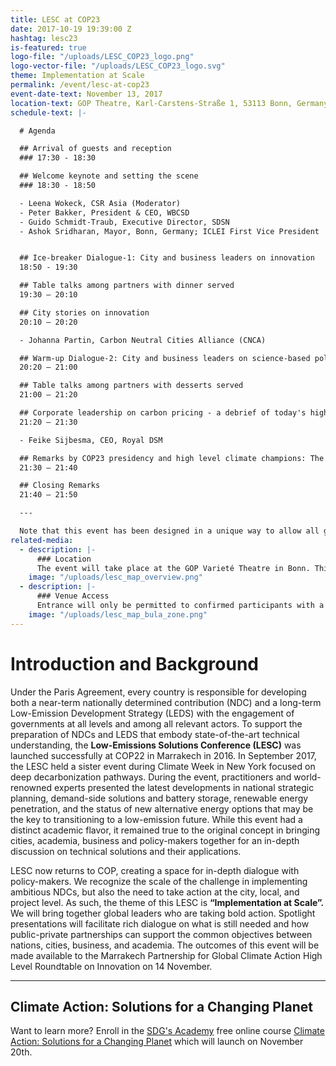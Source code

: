 ```yaml
---
title: LESC at COP23
date: 2017-10-19 19:39:00 Z
hashtag: lesc23
is-featured: true
logo-file: "/uploads/LESC_COP23_logo.png"
logo-vector-file: "/uploads/LESC_COP23_logo.svg"
theme: Implementation at Scale
permalink: /event/lesc-at-cop23
event-date-text: November 13, 2017
location-text: GOP Theatre, Karl-Carstens-Straße 1, 53113 Bonn, Germany, COP23
schedule-text: |-

  # Agenda

  ## Arrival of guests and reception  
  ### 17:30 - 18:30

  ## Welcome keynote and setting the scene  
  ### 18:30 - 18:50

  - Leena Wokeck, CSR Asia (Moderator)
  - Peter Bakker, President & CEO, WBCSD
  - Guido Schmidt-Traub, Executive Director, SDSN
  - Ashok Sridharan, Mayor, Bonn, Germany; ICLEI First Vice President


  ## Ice-breaker Dialogue-1: City and business leaders on innovation
  18:50 - 19:30

  ## Table talks among partners with dinner served
  19:30 – 20:10

  ## City stories on innovation
  20:10 – 20:20

  - Johanna Partin, Carbon Neutral Cities Alliance (CNCA)

  ## Warm-up Dialogue-2: City and business leaders on science-based policy and actions
  20:20 – 21:00

  ## Table talks among partners with desserts served
  21:00 – 21:20

  ## Corporate leadership on carbon pricing - a debrief of today's high level discussions
  21:20 – 21:30

  - Feike Sijbesma, CEO, Royal DSM

  ## Remarks by COP23 presidency and high level climate champions: The way towards and beyond 2018 Facilitative Dialogue
  21:30 – 21:40

  ## Closing Remarks
  21:40 – 21:50

  ---

  Note that this event has been designed in a unique way to allow all guests to contribute in dialogue
related-media:
  - description: |-
      ### Location
      The event will take place at the GOP Varieté Theatre in Bonn. This is located at the centre of the Bula Zone. The street address is Karl-Carstens-Straße 1, 53113 Bonn.
    image: "/uploads/lesc_map_overview.png"
  - description: |-
      ### Venue Access
      Entrance will only be permitted to confirmed participants with a valid ticket issued by LESC. Access to the venue will be assured for ticket holders. No Bula Zone accreditation will be necessary.
    image: "/uploads/lesc_map_bula_zone.png"
---
```

# Introduction and Background

Under the Paris Agreement, every country is responsible for developing both a near-term nationally determined contribution (NDC) and a long-term Low-Emission Development Strategy (LEDS) with the engagement of governments at all levels and among all relevant actors. To support the preparation of NDCs and LEDS that embody state-of-the-art technical understanding, the **Low-Emissions Solutions Conference (LESC)** was launched successfully at COP22 in Marrakech in 2016.  In September 2017, the LESC held a sister event during Climate Week in New York focused on deep decarbonization pathways. During the event, practitioners and world-renowned experts presented the latest developments in national strategic planning, demand-side solutions and battery storage, renewable energy penetration, and the status of new alternative energy options that may be the key to transitioning to a low-emission future. While this event had a distinct academic flavor, it remained true to the original concept in bringing cities, academia, business and policy-makers together for an in-depth discussion on technical solutions and their applications.

LESC now returns to COP, creating a space for in-depth dialogue with policy-makers. We recognize the scale of the challenge in implementing ambitious NDCs, but also the need to take action at the city, local, and project level. As such, the theme of this LESC is **“Implementation at Scale”.** We will bring together global leaders who are taking bold action.  Spotlight presentations will facilitate rich dialogue on what is still needed and how public-private partnerships can support the common objectives between nations, cities, business, and academia. The outcomes of this event will be made available to the Marrakech Partnership for Global Climate Action High Level Roundtable on Innovation on 14 November.

---

<div class="video" data-embed="46W7iCg5bQE">
  <div class="play-button"></div>
</div>
<div class="video-meta">
  <h2 class="video-title">Climate Action: Solutions for a Changing Planet</h2>
  <p class="video-excerpt">Want to learn more? Enroll in the <a href="http://sdgacademy.org">SDG's Academy</a> free online course <a href="https://courses.sdgacademy.org/learn/climate-action-solutions-for-a-changing-planet-november-2017">Climate Action: Solutions for a Changing Planet</a> which will launch on November 20th.</p>
</div>
